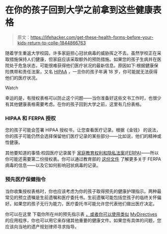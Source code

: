 # 在你的孩子回到大学之前拿到这些健康表格

> 原文：<https://lifehacker.com/get-these-health-forms-before-your-kids-return-to-colle-1844866763>

随着学生重返大学校园，许多家庭担心冠状病毒的威胁挥之不去。虽然学校正在采取措施保持人们健康，但家庭应该采取额外的预防措施。如果您的孩子生病并在医院处于危急状态，可能很难获得他们医疗状况的最新信息。原因如下:根据健康保险携带和责任法案，又名 [HIPAA](http://www.hhs.gov/hipaa/for-individuals/guidance-materials-for-consumers/index.html) ，一旦你的孩子年满 18 岁，你可能就无法获得他们的医疗状况。

Watch

幸运的是，有授权表格可以防止这个问题——当你准备好这些文书工作时，也很少有其他健康表格需要考虑。在你的孩子回到大学之前，这里有几份表格。

### **HIPAA 和 FERPA 授权**

您的孩子可能会签署 HIPAA 授权书，让您查看医疗记录。根据《金钱》 的说法，你的孩子可能仍然会选择保留他们医疗记录的某些部分——比如说，他们的精神或性健康。

其他要知道的事情:校园医疗记录属于 [家庭教育权利和隐私法案(FERPA)](https://www2.ed.gov/policy/gen/guid/fpco/ferpa/index.html)——所以你可能还需要第二份授权表。你可以通过教育部的 [这份文件](https://studentprivacy.ed.gov/sites/default/files/resource_document/file/FERPA%20and%20Coronavirus%20Frequently%20Asked%20Questions.pdf) 了解更多关于 FERPA 病毒的信息——以及它如何影响冠状病毒的记录。

### **预先医疗保健指令**

当你收集授权表格时，你也应该考虑为你的孩子取得预先的健康护理指示。两种最常见的预立遗嘱是生前遗嘱和医疗委托书。生前遗嘱可能包括您孩子的临终关怀偏好。如果您的孩子无行为能力，医疗委托书可能允许您代表他们做出医疗决定。

你可以在这里 下载你所在州的预先指示表 [，或者你可以使用类似](https://www.nhpco.org/advancedirective) [MyDirectives](https://mydirectives.com) 的应用程序，你也可以用它来存储其他重要的健康文件。如果您有具体的问题，您应该向当地的遗产规划律师寻求指导。